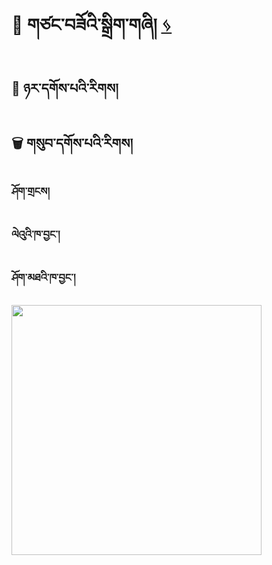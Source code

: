 # 🧹 གཙང་བཟོའི་སྒྲིག་གཞི། [ ᛃ](https://monlamai.github.io/Wiki/#/en/mt/cleaning-convention)

## 💾 ཉར་དགོས་པའི་རིགས།


## 🗑️ གསུབ་དགོས་པའི་རིགས།

### ཤོག་གྲངས།

### ལེའུའི་ཁ་བྱང་།

### ཤོག་མཐའི་ཁ་བྱང་།

<img src="https://user-images.githubusercontent.com/17675331/219356270-e96d920e-689d-48e5-84d9-004423498431.png" width="400">


